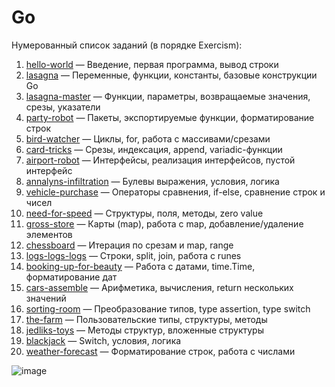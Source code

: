 # Go

Нумерованный список заданий (в порядке Exercism):

1. [hello-world](./hello-world) — Введение, первая программа, вывод строки
2. [lasagna](./lasagna) — Переменные, функции, константы, базовые конструкции Go
3. [lasagna-master](./lasagna-master) — Функции, параметры, возвращаемые значения, срезы, указатели
4. [party-robot](./party-robot) — Пакеты, экспортируемые функции, форматирование строк
5. [bird-watcher](./bird-watcher) — Циклы, for, работа с массивами/срезами
6. [card-tricks](./card-tricks) — Срезы, индексация, append, variadic-функции
7. [airport-robot](./airport-robot) — Интерфейсы, реализация интерфейсов, пустой интерфейс
8. [annalyns-infiltration](./annalyns-infiltration) — Булевы выражения, условия, логика
9. [vehicle-purchase](./vehicle-purchase) — Операторы сравнения, if-else, сравнение строк и чисел
10. [need-for-speed](./need-for-speed) — Структуры, поля, методы, zero value
11. [gross-store](./gross-store) — Карты (map), работа с map, добавление/удаление элементов
12. [chessboard](./chessboard) — Итерация по срезам и map, range
13. [logs-logs-logs](./logs-logs-logs) — Строки, split, join, работа с runes
14. [booking-up-for-beauty](./booking-up-for-beauty) — Работа с датами, time.Time, форматирование дат
15. [cars-assemble](./cars-assemble) — Арифметика, вычисления, return нескольких значений
16. [sorting-room](./sorting-room) — Преобразование типов, type assertion, type switch
17. [the-farm](./the-farm) — Пользовательские типы, структуры, методы
18. [jedliks-toys](./jedliks-toys) — Методы структур, вложенные структуры
19. [blackjack](./blackjack) — Switch, условия, логика
20. [weather-forecast](./weather-forecast) — Форматирование строк, работа с числами

![image](https://github.com/user-attachments/assets/de169f42-630c-4c9f-af0a-8c972d1f6469)
